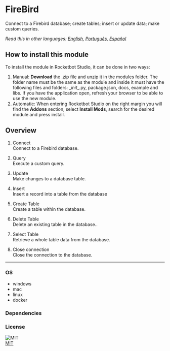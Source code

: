 



# FireBird
  
Connect to a Firebird database; create tables; insert or update data; make custom queries.  

  
*Read this in other languages: [English](README.md), [Português](README.pr.md), [Español](README.es.md)*  


## How to install this module
  
To install the module in Rocketbot Studio, it can be done in two ways:
1. Manual: __Download__ the .zip file and unzip it in the modules folder. The folder name must be the same as the module and inside it must have the following files and folders: \__init__.py, package.json, docs, example and libs. If you have the application open, refresh your browser to be able to use the new module.
2. Automatic: When entering Rocketbot Studio on the right margin you will find the **Addons** section, select **Install Mods**, search for the desired module and press install.  


## Overview


1. Connect  
Connect to a Firebird database.

2. Query  
Execute a custom query.

3. Update  
Make changes to a database table.

4. Insert  
Insert a record into a table from the database

5. Create Table  
Create a table within the database.

6. Delete Table  
Delete an existing table in the database..

7. Select Table  
Retrieve a whole table data from the database.

8. Close connection  
Close the connection to the database.  




----
### OS

- windows
- mac
- linux
- docker

### Dependencies

### License
  
![MIT](https://camo.githubusercontent.com/107590fac8cbd65071396bb4d04040f76cde5bde/687474703a2f2f696d672e736869656c64732e696f2f3a6c6963656e73652d6d69742d626c75652e7376673f7374796c653d666c61742d737175617265)  
[MIT](http://opensource.org/licenses/mit-license.ph)